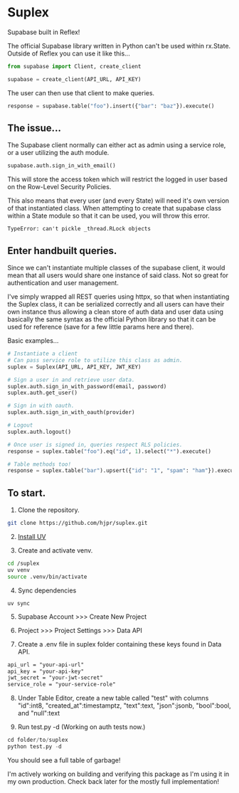 # Suplex

Supabase built in Reflex!

The official Supabase library written in Python can't be used within rx.State. Outside of Reflex you can use it like this...

```python
from supabase import Client, create_client

supabase = create_client(API_URL, API_KEY)
```

The user can then use that client to make queries.

```python
response = supabase.table("foo").insert({"bar": "baz"}).execute()
```

## The issue...

The Supabase client normally can either act as admin using a service role, or a user utilizing the auth module.

```python
supabase.auth.sign_in_with_email()
```

This will store the access token which will restrict the logged in user based on the Row-Level Security Policies.

This also means that every user (and every State) will need it's own version of that instantiated class. When attempting to create that supabase class within a State module so that it can be used, you will throw this error.

```
TypeError: can't pickle _thread.RLock objects
```

## Enter handbuilt queries.

Since we can't instantiate multiple classes of the supabase client, it would mean that all users would share one instance of said class. Not so great for authentication and user management.

I've simply wrapped all REST queries using httpx, so that when instantiating the Suplex class, it can be serialized correctly and all users can have their own instance thus allowing a clean store of auth data and user data using basically the same syntax as the official Python library so that it can be used for reference (save for a few little params here and there).

Basic examples...

```python
# Instantiate a client
# Can pass service role to utilize this class as admin.
suplex = Suplex(API_URL, API_KEY, JWT_KEY)
```

```python
# Sign a user in and retrieve user data.
suplex.auth.sign_in_with_password(email, password)
suplex.auth.get_user()

# Sign in with oauth.
suplex.auth.sign_in_with_oauth(provider)

# Logout
suplex.auth.logout()
```

```python
# Once user is signed in, queries respect RLS policies.
response = suplex.table("foo").eq("id", 1).select("*").execute()

# Table methods too!
response = suplex.table("bar").upsert({"id": "1", "spam": "ham"}).execute()
```

## To start.

1. Clone the repository.

```bash
git clone https://github.com/hjpr/suplex.git
```

2. [Install UV](https://docs.astral.sh/uv/#installation)

3. Create and activate venv.

```bash
cd /suplex
uv venv
source .venv/bin/activate
```

4. Sync dependencies

```
uv sync
```

5. Supabase Account >>> Create New Project

6. Project >>> Project Settings >>> Data API

7. Create a .env file in suplex folder containing these keys found in Data API.

```md
api_url = "your-api-url"
api_key = "your-api-key"
jwt_secret = "your-jwt-secret"
service_role = "your-service-role"
```

8. Under Table Editor, create a new table called "test" with columns "id":int8, "created_at":timestamptz, "text":text, "json":jsonb, "bool":bool, and "null":text

9. Run test.py -d (Working on auth tests now.)

```python
cd folder/to/suplex
python test.py -d
```

You should see a full table of garbage!

I'm actively working on building and verifying this package as I'm using it in my own production. Check back later for the mostly full implementation!
